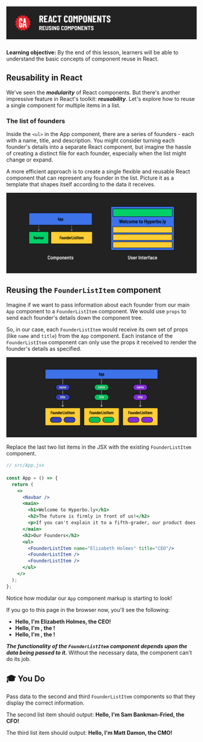 # ![React Components - Reusing Components](./assets/hero.png)

**Learning objective:** By the end of this lesson, learners will be able to understand the basic concepts of component reuse in React.

## Reusability in React

We've seen the ***modularity*** of React components. But there's another impressive feature in React's toolkit: ***reusability***. Let's explore how to reuse a single component for multiple items in a list.

### The list of founders

Inside the `<ul>` in the App component, there are a series of founders - each with a name, title, and description. You might consider turning each founder's details into a separate React component, but imagine the hassle of creating a distinct file for each founder, especially when the list might change or expand.

A more efficient approach is to create a single flexible and reusable React component that can represent any founder in the list. Picture it as a template that shapes itself according to the data it receives.

![Reusability](./assets/reusability.png)

## Reusing the `FounderListItem` component

Imagine if we want to pass information about each founder from our main `App` component to a `FounderListItem` component. We would use `props` to send each founder's details down the component tree.

So, in our case, each `FounderListItem` would receive its own set of props (like `name` and `title`) from the `App` component. Each instance of the `FounderListItem` component can only use the props it received to render the founder's details as specified.

![Props received](./assets/props-received.png)

Replace the last two list items in the JSX with the existing `FounderListItem` component.

```jsx
// src/App.jsx

const App = () => {
  return (
    <>
      <Navbar />
      <main>
        <h1>Welcome to Hyperbo.ly</h1>
        <h2>The future is firmly in front of us!</h2>
        <p>If you can't explain it to a fifth-grader, our product does it.</p>
      </main>
      <h2>Our Founders</h2>
      <ul>
        <FounderListItem name="Elizabeth Holmes" title="CEO"/>
        <FounderListItem />
        <FounderListItem />
      </ul>
    </>
  );
};
```

Notice how modular our `App` component markup is starting to look!

If you go to this page in the browser now, you'll see the following:

- **Hello, I'm Elizabeth Holmes, the CEO!**
- **Hello, I'm , the !**
- **Hello, I'm , the !**

***The functionality of the `FounderListItem` component depends upon the data being passed to it.*** Without the necessary data, the component can't do its job.

## 🎓 You Do

Pass data to the second and third `FounderListItem` components so that they display the correct information.

The second list item should output: **Hello, I'm Sam Bankman-Fried, the CFO!**

The third list item should output: **Hello, I'm Matt Damon, the CMO!**

